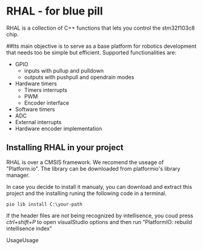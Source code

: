 RHAL - for blue pill
====================

RHAL is a collection of  C++ functions that lets you control the stm32f103c8 chip. 

##Its main objective is to serve as a base platform for robotics development that needs too be simple but efficient.
Supported functionalities are:

- GPIO
  - inputs with pullup and pulldown
  - outputs with pushpull and opendrain modes
- Hardware timers
  - Timers interrupts
  - PWM
  - Encoder interface
- Software timers
- ADC
- External interrupts
- Hardware encoder implementation

Installing RHAL in your project
-------------------------------

RHAL is over a CMSIS framework. We recomend the useage of "Platform.io". The library can be downloaded from platformio's library manager.

In case you decide to install it manualy, you can download and extract this project and the installing runing the following code in a terminal.

`pio lib install C:\your-path`

If the header files are not being recognized by intellisence, you coud press *ctrl+shift+P*  to open visualStudio options and then run "PlatformIO: rebuild intellisence index"

UsageUsage

